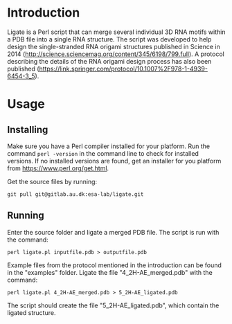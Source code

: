 # Introduction
Ligate is a Perl script that can merge several individual 3D RNA motifs within a PDB file into a single RNA structure. The script was developed to help design the single-stranded RNA origami structures published in Science in 2014 (http://science.sciencemag.org/content/345/6198/799.full). A protocol describing the details of the RNA origami design process has also been published (https://link.springer.com/protocol/10.1007%2F978-1-4939-6454-3_5).
# Usage
## Installing
Make sure you have a Perl compiler installed for your platform. Run the command `perl -version` in the command line to check for installed versions. If no installed versions are found, get an installer for you platform from https://www.perl.org/get.html.

Get the source files by running:
```
git pull git@gitlab.au.dk:esa-lab/ligate.git
```
## Running
Enter the source folder and ligate a merged PDB file. The script is run with the command:
```
perl ligate.pl inputfile.pdb > outputfile.pdb
```
Example files from the protocol mentioned in the introduction can be found in the "examples" folder. Ligate the file "4_2H-AE_merged.pdb" with the command:
```
perl ligate.pl 4_2H-AE_merged.pdb > 5_2H-AE_ligated.pdb
```
The script should create the file "5_2H-AE_ligated.pdb", which contain the ligated structure.
